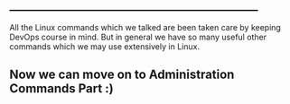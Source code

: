 ## ____________________________________________

All the Linux commands which we talked are been taken care by keeping DevOps course in mind. But in general we have so many useful other commands which we may use extensively in Linux.


## Now we can move on to Administration Commands Part :)